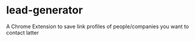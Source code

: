 # lead-generator
A Chrome Extension to save link profiles of people/companies you want to contact latter
